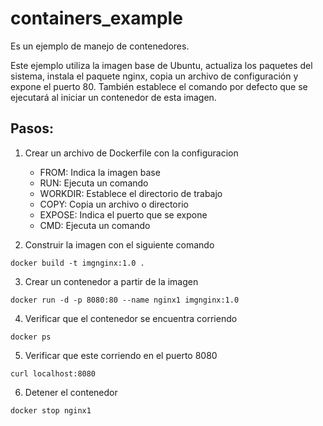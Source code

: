 # containers_example
Es un ejemplo de manejo de contenedores.

Este ejemplo utiliza la imagen base de Ubuntu, actualiza los paquetes del sistema, instala el paquete nginx, copia un archivo de configuración y expone el puerto 80. También establece el comando por defecto que se ejecutará al iniciar un contenedor de esta imagen.

## Pasos:

1. Crear un archivo de Dockerfile con la configuracion
    - FROM: Indica la imagen base
    - RUN: Ejecuta un comando
    - WORKDIR: Establece el directorio de trabajo
    - COPY: Copia un archivo o directorio
    - EXPOSE: Indica el puerto que se expone
    - CMD: Ejecuta un comando

2. Construir la imagen con el siguiente comando
```
docker build -t imgnginx:1.0 .
```

3. Crear un contenedor a partir de la imagen
```
docker run -d -p 8080:80 --name nginx1 imgnginx:1.0
```

4. Verificar que el contenedor se encuentra corriendo
```
docker ps
```

5. Verificar que este corriendo en el puerto 8080
```
curl localhost:8080
```

6. Detener el contenedor
```
docker stop nginx1
```